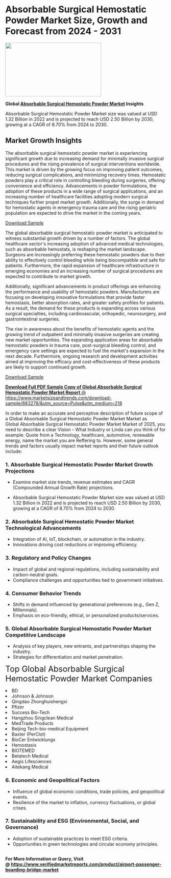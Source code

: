 <H1>Absorbable Surgical Hemostatic Powder Market Size, Growth and Forecast from 2024 - 2031</H1><img class="aligncenter size-medium wp-image-584254" src="https://thirdeyenews.in/wp-content/uploads/2024/09/Global-Market-Research-300x168.jpeg" alt="" width="300" height="168" /><p><strong>Global&nbsp;<a href="https://www.marketsizeandtrends.com/download-sample/883278/&amp;utm_source=Pulse&amp;utm_medium=218">Absorbable Surgical Hemostatic Powder Market</a> Insights</strong></p><p>Absorbable Surgical Hemostatic Powder Market size was valued at USD 1.32 Billion in 2022 and is projected to reach USD 2.50 Billion by 2030, growing at a CAGR of 8.70% from 2024 to 2030.</p><p><h2>Market Growth Insights</h2> <p>The absorbable surgical hemostatic powder market is experiencing significant growth due to increasing demand for minimally invasive surgical procedures and the rising prevalence of surgical interventions worldwide. This market is driven by the growing focus on improving patient outcomes, reducing surgical complications, and minimizing recovery times. Hemostatic powders play a critical role in controlling bleeding during surgeries, offering convenience and efficiency. Advancements in powder formulations, the adoption of these products in a wide range of surgical applications, and an increasing number of healthcare facilities adopting modern surgical techniques further propel market growth. Additionally, the surge in demand for hemostatic agents in emergency trauma care and the rising geriatric population are expected to drive the market in the coming years.</p> <p><a href="download-sample-link">Download Sample</a></p> <p>The global absorbable surgical hemostatic powder market is anticipated to witness substantial growth driven by a number of factors. The global healthcare sector's increasing adoption of advanced medical technologies, such as absorbable hemostats, is reshaping the market landscape. Surgeons are increasingly preferring these hemostatic powders due to their ability to effectively control bleeding while being biocompatible and safe for patients. Furthermore, the rapid expansion of healthcare infrastructure in emerging economies and an increasing number of surgical procedures are expected to contribute to market growth.</p> <p>Additionally, significant advancements in product offerings are enhancing the performance and usability of hemostatic powders. Manufacturers are focusing on developing innovative formulations that provide faster hemostasis, better absorption rates, and greater safety profiles for patients. As a result, the demand for these products is expanding across various surgical specialties, including cardiovascular, orthopedic, neurosurgery, and gastrointestinal surgeries.</p> <p>The rise in awareness about the benefits of hemostatic agents and the growing trend of outpatient and minimally invasive surgeries are creating new market opportunities. The expanding application areas for absorbable hemostatic powders in trauma care, post-surgical bleeding control, and emergency care settings are expected to fuel the market's expansion in the next decade. Furthermore, ongoing research and development activities aimed at improving the efficacy and cost-effectiveness of these products are likely to support continued growth.</p> <p><a href="download-sample-link">Download Sample</a></p> <p><a href="more-details-link"></p><p><span class=""><strong>Download Full PDF Sample Copy of Global Absorbable Surgical Hemostatic Powder Market Report</strong> @ <a href="https://www.marketsizeandtrends.com/download-sample/883278/&amp;utm_source=Pulse&amp;utm_medium=218" target="_blank">https://www.marketsizeandtrends.com/download-sample/883278/&amp;utm_source=Pulse&amp;utm_medium=218</a></span></p><p>In order to make an accurate and perceptive description of future scope of a Global&nbsp;Absorbable Surgical Hemostatic Powder Market Market as Global&nbsp;Absorbable Surgical Hemostatic Powder Market Market of 2025, you need to describe a clear Vision &ndash; What Industry or Linda can you think of for example: Quote from a Technology, healthcare, automotive, renewable energy, name the market you are Reffering to. However, some general trends and factors usually impact market reports and their future outlook include:</p><h3>1.&nbsp;<strong>Absorbable Surgical Hemostatic Powder Market Growth Projections</strong></h3><ul><li>Examine market size trends, revenue estimates and CAGR (Compounded Annual Growth Rate) projections.</li><li><p>Absorbable Surgical Hemostatic Powder Market size was valued at USD 1.32 Billion in 2022 and is projected to reach USD 2.50 Billion by 2030, growing at a CAGR of 8.70% from 2024 to 2030.</p></li></ul><h3>2.&nbsp;<strong>Absorbable Surgical Hemostatic Powder Market Technological Advancements</strong></h3><ul><li>Integration of AI, IoT, blockchain, or automation in the industry.</li><li>Innovations driving cost reductions or improving efficiency.</li></ul><h3>3.&nbsp;<strong>Regulatory and Policy Changes</strong></h3><ul><li>Impact of global and regional regulations, including sustainability and carbon-neutral goals.</li><li>Compliance challenges and opportunities tied to government initiatives.</li></ul><h3>4.&nbsp;<strong>Consumer Behavior Trends</strong></h3><ul><li>Shifts in demand influenced by generational preferences (e.g., Gen Z, Millennials).</li><li>Emphasis on eco-friendly, ethical, or personalized products/services.</li></ul><h3>5.&nbsp;<strong>Global Absorbable Surgical Hemostatic Powder Market Competitive Landscape</strong></h3><ul><li>Analysis of key players, new entrants, and partnerships shaping the industry.</li><li>Strategies for differentiation and market penetration.</li></ul><p data-pm-slice="1 1 []"><span style="color: inherit; font-family: inherit; font-size: 25px;">Top Global Absorbable Surgical Hemostatic Powder Market Companies</span></p><div class="" data-test-id=""><p><li>BD</li><li> Johnson & Johnson</li><li> Qingdao Zhonghuishengxi</li><li> Pfizer</li><li> Success Bio-Tech</li><li> Hangzhou Singclean Medical</li><li> MedTrade Products</li><li> Beijing Tech-bio-medical Equipment</li><li> Baxter (PerClot)</li><li> BioCer Entwicklungs</li><li> Hemostasis</li><li> BIOTEMED</li><li> Betatech Medical</li><li> Aegis Lifesciences</li><li> Aitekang Medical</li></p></div><h3>6.&nbsp;<strong>Economic and Geopolitical Factors</strong></h3><ul><li>Influence of global economic conditions, trade policies, and geopolitical events.</li><li>Resilience of the market to inflation, currency fluctuations, or global crises.</li></ul><h3>7.&nbsp;<strong>Sustainability and ESG (Environmental, Social, and Governance)</strong></h3><ul><li>Adoption of sustainable practices to meet ESG criteria.</li><li>Opportunities in green technologies and circular economy principles.</li></ul><h2><strong style="font-size: 14px;">For More Information or Query, Visit @&nbsp;</strong><a style="background-color: #ffffff; font-size: 14px;" href="https://www.marketsizeandtrends.com/report/absorbable-surgical-hemostatic-powder-market/" target="_blank">https://www.verifiedmarketreports.com/product/airport-passenger-boarding-bridge-market</a></h2>
